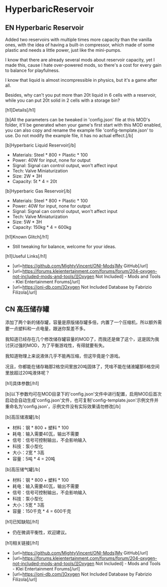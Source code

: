 # HyperbaricReservoir

## EN Hyperbaric Reservoir

Added two reservoirs with multiple times more capacity than the vanilla ones, with the idea of having a built-in compressor, which made of some plastic and needs a little power, just like the mini-pumps.

I know that there are already several mods about reservoir capacity, yet I made this, cause I hate over-powered mods, so there's a cost for every gain to balance for playfulness.

I know that liquid is almost incompressible in physics, but it's a game after all.

Besides, why can't you put more than 20t liquid in 6 cells with a reservoir, while you can put 20t solid in 2 cells with a storage bin?

[h1]Details[/h1]

[b]All the parameters can be tweaked in 'config.json' file at this MOD's folder, it'll be generated when your game's first start with this MOD enabled, you can also copy and rename the example file 'config-template.json' to use. Do not modify the example file, it has no actual effect.[/b]

[b]Hyperbaric Liquid Reservoir[/b]

- Materials: Steel * 800 + Plastic * 100
- Power: 40W for input, none for output
- Signal: Signal can control output, won't affect input 
- Tech: Valve Miniaturization
- Size: 2W * 3H
- Capacity: 5t * 4 = 20t

[b]Hyperbaric Gas Reservoir[/b]

- Materials: Steel * 800 + Plastic * 100
- Power: 40W for input, none for output
- Signal: Signal can control output, won't affect input 
- Tech: Valve Miniaturization
- Size: 5W * 3H
- Capacity: 150kg * 4 = 600kg

[h1]Known Glitch[/h1]

- Still tweaking for balance, welcome for your ideas.

[h1]Useful Links[/h1]

- [url=https://github.com/MightyVincent/ONI-Mods]My GitHub[/url]
- [url=https://forums.kleientertainment.com/forums/forum/204-oxygen-not-included-mods-and-tools/][Oxygen Not Included] - Mods and Tools - Klei Entertainment Forums[/url]
- [url=https://oni-db.com/]Oxygen Not Included Database by Fabrizio Filizola[/url]

## CN 高压储存罐

添加了两个新的储存罐，容量是原版储存罐多倍，内置了一个压缩机，所以额外需要一点塑料和一点电量，跟迷你泵差不多。

我知道已经存在几个修改储存罐容量的MOD了，而我还是做了这个，这是因为我讨厌过强的MOD，为了平衡游戏性，有得就要有失。

我知道物理上来说液体几乎不能再压缩，但这毕竟是个游戏。

况且，你都能在储存箱那2格空间里放20吨固体了，凭啥不能在储液罐那6格空间里放超过20吨液体呢？

[h1]具体参数[/h1]

[b]以下参数均可在MOD目录下的'config.json'文件中进行配置，启用MOD后首次启动会自动生成'config.json'文件，也可复制'config-template.json'示例文件并重命名为'config.json'，示例文件没有实际效果请勿修改[/b]

[b]高压储液罐[/b]

- 材料：钢 * 800 + 塑料 * 100
- 耗电：输入需要40瓦，输出不需要
- 信号：信号可控制输出，不会影响输入
- 科技：泵小型化
- 大小：2宽 * 3高
- 容量：5吨 * 4 = 20吨

[b]高压储气罐[/b]

- 材料：钢 * 800 + 塑料 * 100
- 耗电：输入需要40瓦，输出不需要
- 信号：信号可控制输出，不会影响输入
- 科技：泵小型化
- 大小：5宽 * 3高
- 容量：150千克 * 4 = 600千克

[h1]已知缺陷[/h1]

- 仍在微调平衡性，欢迎建议。

[h1]相关链接[/h1]

- [url=https://github.com/MightyVincent/ONI-Mods]My GitHub[/url]
- [url=https://forums.kleientertainment.com/forums/forum/204-oxygen-not-included-mods-and-tools/][Oxygen Not Included] - Mods and Tools - Klei Entertainment Forums[/url]
- [url=https://oni-db.com/]Oxygen Not Included Database by Fabrizio Filizola[/url]
